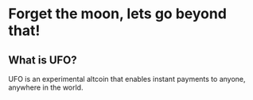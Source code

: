 Forget the moon, lets go beyond that!
=====================================

What is UFO?
----------------

UFO is an experimental altcoin that enables instant payments to
anyone, anywhere in the world. 


